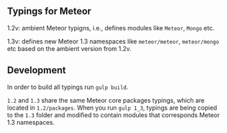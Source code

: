 ## Typings for Meteor

1.2v: ambient Meteor typigns, i.e., defines modules like `Meteor`, `Mongo` etc.

1.3v: defines new Meteor 1.3 namespaces like `meteor/meteor`, `meteor/mongo` etc
based on the ambient version from 1.2v.

## Development

In order to build all typings run `gulp build`.

`1.2` and `1.3` share the same Meteor core packages typings, which are located in `1.2/packages`.
When you run `gulp 1_3`, typings are being copied to the `1.3` folder and modified 
to contain modules that corresponds Meteor 1.3 namespaces.
